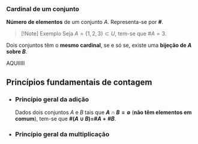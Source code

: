 ### Cardinal de um conjunto
**Número de elementos** de um conjunto $A$.
Representa-se por **#**.

>[!Note] Exemplo
>Seja $A=\{1, 2, 3\} \subset U$, tem-se que #$A=3$.

Dois conjuntos têm o **mesmo cardinal**, se e só se, existe uma **bijeção de $A$ sobre $B$**.

AQUIIIII
## Princípios fundamentais de contagem
- ### Princípio geral da adição
	Dados dois conjuntos $A$ e $B$ tais que **$A \cap B = \emptyset$** (**não têm elementos em comum**), tem-se que **#$(A \cup B)=$#$A\ +$** **#$B$**. 
- ### Princípio geral da multiplicação